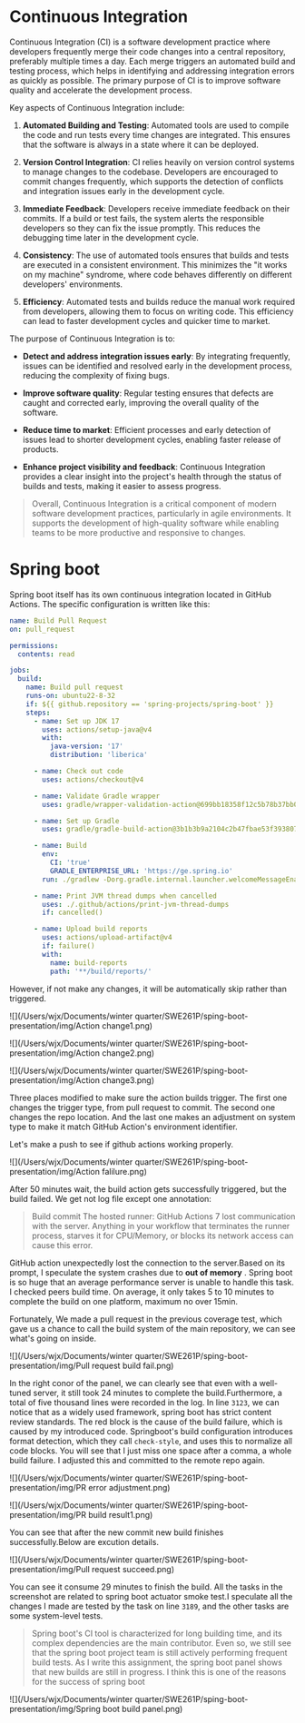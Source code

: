 # Continuous Integration

Continuous Integration (CI) is a software development practice where developers frequently merge their code changes into a central repository, preferably multiple times a day. Each merge triggers an automated build and testing process, which helps in identifying and addressing integration errors as quickly as possible. The primary purpose of CI is to improve software quality and accelerate the development process.

Key aspects of Continuous Integration include:

1. **Automated Building and Testing**: Automated tools are used to compile the code and run tests every time changes are integrated. This ensures that the software is always in a state where it can be deployed.

2. **Version Control Integration**: CI relies heavily on version control systems to manage changes to the codebase. Developers are encouraged to commit changes frequently, which supports the detection of conflicts and integration issues early in the development cycle.

3. **Immediate Feedback**: Developers receive immediate feedback on their commits. If a build or test fails, the system alerts the responsible developers so they can fix the issue promptly. This reduces the debugging time later in the development cycle.

4. **Consistency**: The use of automated tools ensures that builds and tests are executed in a consistent environment. This minimizes the "it works on my machine" syndrome, where code behaves differently on different developers' environments.

5. **Efficiency**: Automated tests and builds reduce the manual work required from developers, allowing them to focus on writing code. This efficiency can lead to faster development cycles and quicker time to market.

The purpose of Continuous Integration is to:

- **Detect and address integration issues early**: By integrating frequently, issues can be identified and resolved early in the development process, reducing the complexity of fixing bugs.

- **Improve software quality**: Regular testing ensures that defects are caught and corrected early, improving the overall quality of the software.

- **Reduce time to market**: Efficient processes and early detection of issues lead to shorter development cycles, enabling faster release of products.

- **Enhance project visibility and feedback**: Continuous Integration provides a clear insight into the project's health through the status of builds and tests, making it easier to assess progress.

>Overall, Continuous Integration is a critical component of modern software development practices, particularly in agile environments. It supports the development of high-quality software while enabling teams to be more productive and responsive to changes.

# Spring boot

Spring boot itself has its own continuous integration located in GitHub Actions. The specific configuration is written like this:
```yaml
name: Build Pull Request
on: pull_request

permissions:
  contents: read

jobs:
  build:
    name: Build pull request
    runs-on: ubuntu22-8-32
    if: ${{ github.repository == 'spring-projects/spring-boot' }}
    steps:
      - name: Set up JDK 17
        uses: actions/setup-java@v4
        with:
          java-version: '17'
          distribution: 'liberica'

      - name: Check out code
        uses: actions/checkout@v4

      - name: Validate Gradle wrapper
        uses: gradle/wrapper-validation-action@699bb18358f12c5b78b37bb0111d3a0e2276e0e2

      - name: Set up Gradle
        uses: gradle/gradle-build-action@3b1b3b9a2104c2b47fbae53f3938079c00c9bb87

      - name: Build
        env:
          CI: 'true'
          GRADLE_ENTERPRISE_URL: 'https://ge.spring.io'
        run: ./gradlew -Dorg.gradle.internal.launcher.welcomeMessageEnabled=false --no-daemon --no-parallel --continue build

      - name: Print JVM thread dumps when cancelled
        uses: ./.github/actions/print-jvm-thread-dumps
        if: cancelled()

      - name: Upload build reports
        uses: actions/upload-artifact@v4
        if: failure()
        with:
          name: build-reports
          path: '**/build/reports/'
```

However, if not make any changes, it will be automatically skip rather than triggered. 

![](/Users/wjx/Documents/winter quarter/SWE261P/sping-boot-presentation/img/Action change1.png)

![](/Users/wjx/Documents/winter quarter/SWE261P/sping-boot-presentation/img/Action change2.png)

![](/Users/wjx/Documents/winter quarter/SWE261P/sping-boot-presentation/img/Action change3.png)

Three places modified to make sure the action builds trigger. The first one changes the trigger type, from pull request to commit. The second one changes the repo location. And the last one makes an adjustment on system type to make it match GitHub Action's environment identifier.

Let's make a push to see if github actions working properly. 


![](/Users/wjx/Documents/winter quarter/SWE261P/sping-boot-presentation/img/Action falilure.png)

After 50 minutes wait, the build action gets successfully triggered, but the build failed. We get not log file except one annotation:
>Build commit
The hosted runner: GitHub Actions 7 lost communication with the server. Anything in your workflow that terminates the runner process, starves it for CPU/Memory, or blocks its network access can cause this error.


GitHub action unexpectedly lost the connection to the server.Based on its prompt, I speculate the system crashes due to **out of memory** . Spring boot is so huge that an average performance server is unable to handle this task. I checked peers build time. On average, it only takes 5 to 10 minutes to complete the build on one platform, maximum no over 15min. 

Fortunately, We made a pull request in the previous coverage test, which gave us a chance to call the build system of the main repository, we can see what's going on inside. 


![](/Users/wjx/Documents/winter quarter/SWE261P/sping-boot-presentation/img/Pull request build fail.png)

In the right conor of the panel, we can clearly see that even with a well-tuned server, it still took 24 minutes to complete the build.Furthermore, a total of five thousand lines were recorded in the log.  In line `3123`, we can notice that as a widely used framework, spring boot has strict content review standards. The red block is the cause of the build failure, which is caused by my introduced code. Springboot's build configuration introduces format detection, which they call `check-style`, and uses this to normalize all code blocks. You will see that I just miss one space after a comma, a whole build failure. I adjusted this and committed to the remote repo again.

![](/Users/wjx/Documents/winter quarter/SWE261P/sping-boot-presentation/img/PR error adjustment.png)

![](/Users/wjx/Documents/winter quarter/SWE261P/sping-boot-presentation/img/PR build result1.png)

You can see that after the new commit new build finishes successfully.Below are excution details.

![](/Users/wjx/Documents/winter quarter/SWE261P/sping-boot-presentation/img/Pull request succeed.png)

You can see it consume 29 minutes to finish the build. All the tasks in the screenshot are related to spring boot actuator smoke test.I speculate all the changes I made are tested by the task on line `3189`, and the other tasks are some system-level tests.

> Spring boot's CI tool is characterized for long building time, and its complex dependencies are the main contributor. Even so, we still see that the spring boot project team is still actively performing frequent build tests. As I write this assignment, the spring boot panel shows that new builds are still in progress. I think this is one of the reasons for the success of spring boot

![](/Users/wjx/Documents/winter quarter/SWE261P/sping-boot-presentation/img/Spring boot build panel.png)




